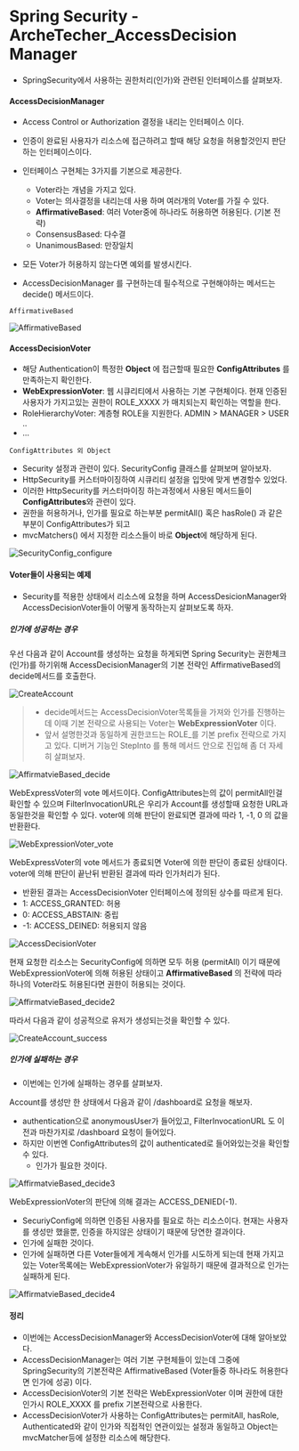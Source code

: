 # Spring Security - ArcheTecher_AccessDecision Manager
- SpringSecurity에서 사용하는 권한처리(인가)와 관련된 인터페이스를 살펴보자.

#### AccessDecisionManager
- Access Control or Authorization 결정을 내리는 인터페이스 이다.
- 인증이 완료된 사용자가 리소스에 접근하려고 할때 해당 요청을 허용할것인지 판단하는 인터페이스이다.

- 인터페이스 구현체는 3가지를 기본으로 제공한다.
    - Voter라는 개념을 가지고 있다.
    - Voter는 의사결정을 내리는데 사용 하며 여러개의 Voter를 가질 수 있다.
    - **AffirmativeBased**: 여러 Voter중에 하나라도 허용하면 허용된다. (기본 전략)
    - ConsensusBased: 다수결
    - UnanimousBased: 만장일치

- 모든 Voter가 허용하지 않는다면 예외를 발생시킨다.
- AccessDecisionManager 를 구현하는데 필수적으로 구현해야하는 메서드는 decide() 메서드이다.

`AffirmativeBased`

![AffirmativeBased](./images/AffirmativeBased.png)


#### AccessDecisionVoter
- 해당 Authentication이 특정한 **Object** 에 접근할때 필요한 **ConfigAttributes** 를 만족하는지 확인한다.
- **WebExpressionVoter**: 웹 시큐리티에서 사용하는 기본 구현체이다. 현재 인증된 사용자가 가지고있는 권한이 ROLE_XXXX 가 매치되는지 확인하는 역할을 한다.
- RoleHierarchyVoter: 계층형 ROLE을 지원한다. ADMIN > MANAGER > USER ..
- ... 


`ConfigAttributes 외 Object`
- Security 설정과 관련이 있다. SecurityConfig 클래스를 살펴보며 알아보자.
- HttpSecurity를 커스터마이징하여 시큐리티 설정을 입맛에 맞게 변경할수 있었다.
- 이러한 HttpSecurity를 커스터마이징 하는과정에서 사용된 메서드들이 **ConfigAttributes**와 관련이 있다.
- 권한을 허용하거나, 인가를 필요로 하는부분 permitAll() 혹은 hasRole() 과 같은 부분이 ConfigAttributes가 되고
- mvcMatchers() 에서 지정한 리소스들이 바로 **Object**에 해당하게 된다. 

![SecurityConfig_configure](./images/SecurityConfig_configure.png)


#### Voter들이 사용되는 예제
- Security를 적용한 상태에서 리소스에 요청을 하며 AccessDesicionManager와 AccessDecisionVoter들이 어떻게 동작하는지 살펴보도록 하자.

##### 인가에 성공하는 경우
우선 다음과 같이 Account를 생성하는 요청을 하게되면 Spring Security는 권한체크(인가)를 하기위해 AccessDecisionManager의 기본 전략인 AffirmativeBased의 decide메서드를 호출한다.

![CreateAccount](./images/CreateAccount.png)

> - decide메서드는 AccessDecisionVoter목록들을 가져와 인가를 진행하는데 이때 기본 전략으로 사용되는 Voter는 **WebExpressionVoter** 이다.
> - 앞서 설명한것과 동일하게 권한코드는 ROLE_를 기본 prefix 전략으로 가지고 있다.
디버거 기능인 StepInto 를 통해 메서드 안으로 진입해 좀 더 자세히 살펴보자.

![AffirmatvieBased_decide](./images/AffirmatvieBased_decide.png)

WebExpressVoter의 vote 메서드이다.
ConfigAttributes는의 값이 permitAll인걸 확인할 수 있으며 FilterInvocationURL은 우리가 Account를 생성할때 요청한 URL과 동일한것을 확인할 수 있다. voter에 의해 판단이 완료되면 결과에 따라 1, -1, 0 의 값을 반환환다.

![WebExpressionVoter_vote](./images/WebExpressionVoter_vote.png)

WebExpressVoter의 vote 메서드가 종료되면 Voter에 의한 판단이 종료된 상태이다.
voter에 의해 판단이 끝난뒤 반환된 결과에 따라 인가처리가 된다.
- 반환된 결과는 AccessDecisionVoter 인터페이스에 정의된 상수를 따르게 된다.
- 1: ACCESS_GRANTED: 허용
- 0: ACCESS_ABSTAIN: 중립
- -1: ACCESS_DEINED: 허용되지 않음

![AccessDecisionVoter](./images/AccessDecisionVoter.png)

현재 요청한 리소스는 SecurityConfig에 의하면 모두 허용 (permitAll) 이기 때문에 WebExpressionVoter에 의해 허용된 상태이고 **AffirmativeBased** 의 전략에 따라 하나의 Voter라도 허용된다면 권한이 허용되는 것이다.

![AffirmatvieBased_decide2](./images/AffirmatvieBased_decide2.png)

따라서 다음과 같이 성공적으로 유저가 생성되는것을 확인할 수 있다.

![CreateAccount_success](./images/CreateAccount_success.png)


##### 인가에 실패하는 경우
- 이번에는 인가에 실패하는 경우를 살펴보자.

Account를 생성만 한 상태에서 다음과 같이 /dashboard로 요청을 해보자.
- authentication으로 anonymousUser가 들어있고, FilterInvocationURL 도 이전과 마찬가지로 /dashboard 요청이 들어있다.
- 하지만 이번엔 ConfigAttributes의 값이 authenticated로 들어와있는것을 확인할 수 있다.
    - 인가가 필요한 것이다.

![AffirmatvieBased_decide3](./images/AffirmatvieBased_decide3.png)

WebExpressionVoter의 판단에 의해 결과는 ACCESS_DENIED(-1). 
- SecuriyConfig에 의하면 인증된 사용자를 필요로 하는 리소스이다. 현재는 사용자를 생성만 했을뿐, 인증을 하지않은 상태이기 때문에 당연한 결과이다.
- 인가에 실패한 것이다.
- 인가에 실패하면 다른 Voter들에게 게속해서 인가를 시도하게 되는데 현재 가지고 있는 Voter목록에는 WebExpressionVoter가 유일하기 때문에 결과적으로 인가는 실패하게 된다.

![AffirmatvieBased_decide4](./images/AffirmatvieBased_decide4.png)


#### 정리
- 이번에는 AccessDecisionManager와 AccessDecisionVoter에 대해 알아보았다.
- AccessDecisionManager는 여러 기본 구현체들이 있는데 그중에 SpringSecurity의 기본전략은 AffirmativeBased (Voter들중 하나라도 허용한다면 인가에 성공) 이다.
- AccessDecisionVoter의 기본 전략은 WebExpressionVoter 이며 권한에 대한 인가시 ROLE_XXXX 를 prefix 기본전략으로 사용한다.
- AccessDecisionVoter가 사용하는 ConfigAttributes는 permitAll, hasRole, Authenticated와 같이 인가와 직접적인 연관이있는 설정과 동일하고 Object는 mvcMatcher등에 설정한 리소스에 해당한다.
